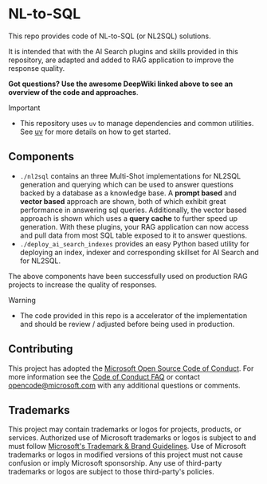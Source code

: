 # NL-to-SQL
This repo provides code of NL-to-SQL (or NL2SQL) solutions.

It is intended that with the AI Search plugins and skills provided in this repository, are adapted and added to RAG application to improve the response quality.

**Got questions? Use the awesome DeepWiki linked above to see an overview of the code and approaches**.

> [!IMPORTANT]
>
> - This repository uses `uv` to manage dependencies and common utilities. See [uv](https://docs.astral.sh/uv/) for more details on how to get started.

## Components

- `./nl2sql` contains an three Multi-Shot implementations for NL2SQL generation and querying which can be used to answer questions backed by a database as a knowledge base. A **prompt based** and **vector based** approach are shown, both of which exhibit great performance in answering sql queries. Additionally, the vector based approach is shown which uses a **query cache** to further speed up generation.  With these plugins, your RAG application can now access and pull data from most SQL table exposed to it to answer questions.
- `./deploy_ai_search_indexes` provides an easy Python based utility for deploying an index, indexer and corresponding skillset for AI Search and for NL2SQL.

The above components have been successfully used on production RAG projects to increase the quality of responses.

> [!WARNING]
>
> - The code provided in this repo is a accelerator of the implementation and should be review / adjusted before being used in production.

## Contributing

This project has adopted the [Microsoft Open Source Code of Conduct](https://opensource.microsoft.com/codeofconduct/).
For more information see the [Code of Conduct FAQ](https://opensource.microsoft.com/codeofconduct/faq/) or
contact [opencode@microsoft.com](mailto:opencode@microsoft.com) with any additional questions or comments.

## Trademarks

This project may contain trademarks or logos for projects, products, or services. Authorized use of Microsoft
trademarks or logos is subject to and must follow
[Microsoft's Trademark & Brand Guidelines](https://www.microsoft.com/en-us/legal/intellectualproperty/trademarks/usage/general).
Use of Microsoft trademarks or logos in modified versions of this project must not cause confusion or imply Microsoft sponsorship.
Any use of third-party trademarks or logos are subject to those third-party's policies.
